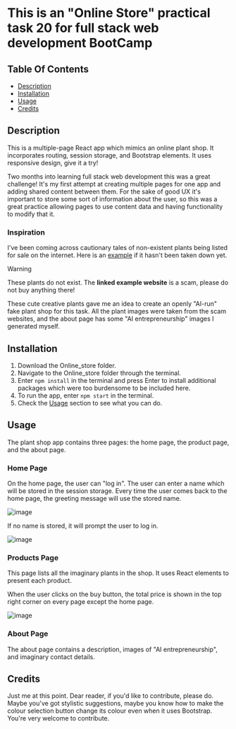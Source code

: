 # This is an "Online Store" practical task 20 for full stack web development BootCamp

## Table Of Contents
- [Description](#description)
- [Installation](#installation)
- [Usage](#usage)
- [Credits](#credits)

## Description
This is a multiple-page React app which mimics an online plant shop. It incorporates routing, session storage, and Bootstrap elements. It uses responsive design, give it a try!

Two months into learning full stack web development this was a great challenge! It's my first attempt at creating multiple pages for one app and adding shared content between them. For the sake of good UX it's important to store some sort of information about the user, so this was a great practice allowing pages to use content data and having functionality to modify that it.

### Inspiration
I've been coming across cautionary tales of non-existent plants being listed for sale on the internet. Here is an [example](https://www.gardenenchantment.com/products/novel-plants-dazzling-animals-eye-seeds-128293-2024-new-arrivals) if it hasn't been taken down yet.

> [!WARNING]
> These plants do not exist. The **linked example website** is a scam, please do not buy anything there!

These cute creative plants gave me an idea to create an openly "AI-run" fake plant shop for this task. All the plant images were taken from the scam websites, and the about page has some "AI entrepreneurship" images I generated myself.

## Installation
1. Download the Online_store folder.
2. Navigate to the Online_store folder through the terminal.
3. Enter `npm install` in the terminal and press Enter to install additional packages which were too burdensome to be included here.
4. To run the app, enter `npm start` in the terminal.
5. Check the [Usage](#usage) section to see what you can do.

## Usage
The plant shop app contains three pages: the home page, the product page, and the about page.

### Home Page
On the home page, the user can "log in". The user can enter a name which will be stored in the session storage. Every time the user comes back to the home page, the greeting message will use the stored name.

![image](https://github.com/LinaVysnia/codingTasks/assets/38082126/32d58746-0d18-409e-a637-c5d9e9a4d343)

If no name is stored, it will prompt the user to log in.

![image](https://github.com/LinaVysnia/codingTasks/assets/38082126/7cacdc92-a68a-4488-a7a0-26d41f3c73fc)

### Products Page
This page lists all the imaginary plants in the shop. It uses React elements to present each product.

When the user clicks on the buy button, the total price is shown in the top right corner on every page except the home page.

![image](https://github.com/LinaVysnia/codingTasks/assets/38082126/1d109ea2-f593-477a-96b2-fc534f8b5653)

### About Page
The about page contains a description, images of "AI entrepreneurship", and imaginary contact details.

## Credits
Just me at this point.
Dear reader, if you'd like to contribute, please do. Maybe you've got stylistic suggestions, maybe you know how to make the colour selection button change its colour even when it uses Bootstrap. You're very welcome to contribute.
